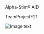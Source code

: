 Alpha-Stim® AID

TeamProjectF21

![Image text](https://raw.github.com/200542053/repositpry/master/COMP3004FP/img-folder/AlphaStimAID.jpg)
